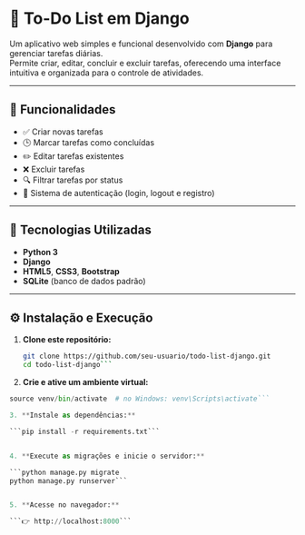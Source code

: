# 📝 To-Do List em Django

Um aplicativo web simples e funcional desenvolvido com **Django** para gerenciar tarefas diárias.  
Permite criar, editar, concluir e excluir tarefas, oferecendo uma interface intuitiva e organizada para o controle de atividades.

---

## 🚀 Funcionalidades

- ✅ Criar novas tarefas  
- 🕒 Marcar tarefas como concluídas  
- ✏️ Editar tarefas existentes  
- ❌ Excluir tarefas  
- 🔍 Filtrar tarefas por status  
- 👤 Sistema de autenticação (login, logout e registro)

---

## 🧰 Tecnologias Utilizadas

- **Python 3**  
- **Django**  
- **HTML5**, **CSS3**, **Bootstrap**  
- **SQLite** (banco de dados padrão)

---

## ⚙️ Instalação e Execução

1. **Clone este repositório:**

   ```bash
   git clone https://github.com/seu-usuario/todo-list-django.git
   cd todo-list-django```
   
2. **Crie e ative um ambiente virtual:**

```python -m venv venv
source venv/bin/activate  # no Windows: venv\Scripts\activate```

3. **Instale as dependências:**

```pip install -r requirements.txt```


4. **Execute as migrações e inicie o servidor:**

```python manage.py migrate
python manage.py runserver```


5. **Acesse no navegador:**

```👉 http://localhost:8000```
